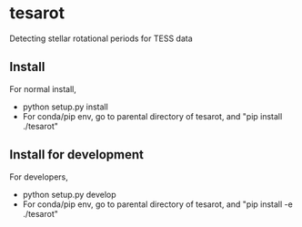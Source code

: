 # tesarot
Detecting stellar rotational periods for TESS data

## Install 
For normal install, 
* python setup.py install
* For conda/pip env, go to parental directory of tesarot, and "pip install ./tesarot"

## Install for development
For developers, 

* python setup.py develop
*  For conda/pip env, go to parental directory of tesarot, and "pip install -e ./tesarot"
